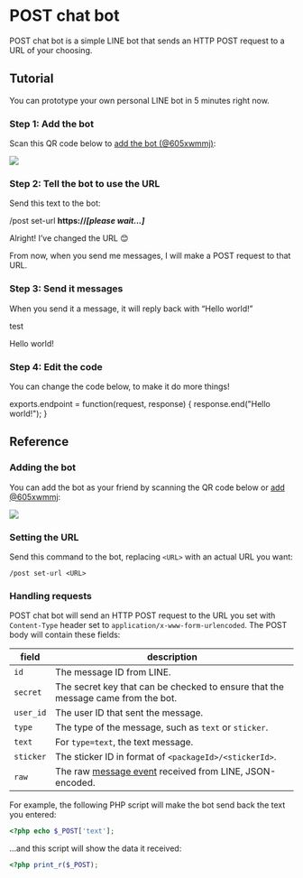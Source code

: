 POST chat bot
=============

POST chat bot is a simple LINE bot that sends an HTTP POST request to a URL of your choosing.

## Tutorial

You can prototype your own personal LINE bot in 5 minutes right now.

### Step 1: Add the bot

Scan this QR code below to <a href="https://line.me/R/ti/p/%40605xwmmj">add the bot (@605xwmmj)</a>:

<a href="https://line.me/R/ti/p/%40605xwmmj"><img src="https://qr-official.line.me/sid/M/605xwmmj.png"></a>

### Step 2: Tell the bot to use the URL

Send this text to the bot:

<div class="chat-bubbles">
  <p class="me">/post set-url <strong id="endpointText">https://<em>[please wait...]</em></strong></p>
  <p class="you">Alright! I’ve changed the URL 😊</p>
  <p class="you">From now, when you send me messages, I will make a POST request to that URL.</p>
</div>

### Step 3: Send it messages

When you send it a message, it will reply back with “Hello world!”

<div class="chat-bubbles">
  <p class="me">test</p>
  <p class="you">Hello world!</p>
</div>

### Step 4: Edit the code

You can change the code below, to make it do more things!

<div id="runkitEmbed">
exports.endpoint = function(request, response) {
    response.end("Hello world!");
}
</div>



## Reference

### Adding the bot

You can add the bot as your friend by scanning the QR code below or <a href="https://line.me/R/ti/p/%40605xwmmj">add @605xwmmj</a>:

<a href="https://line.me/R/ti/p/%40605xwmmj"><img src="https://qr-official.line.me/sid/M/605xwmmj.png"></a>

### Setting the URL

Send this command to the bot, replacing `<URL>` with an actual URL you want:

```
/post set-url <URL>
```

### Handling requests

POST chat bot will send an HTTP POST request to the URL you set with `Content-Type` header set to `application/x-www-form-urlencoded`.
The POST body will contain these fields:

| field | description |
| ----- | ----------- |
| `id` | The message ID from LINE. |
| `secret` | The secret key that can be checked to ensure that the message came from the bot. |
| `user_id` | The user ID that sent the message. |
| `type` | The type of the message, such as `text` or `sticker`. |
| `text` | For `type=text`, the text message. |
| `sticker` | The sticker ID in format of `<packageId>/<stickerId>`. |
| `raw` | The raw [message event](https://developers.line.biz/en/reference/messaging-api/#message-event) received from LINE, JSON-encoded. |

For example, the following PHP script will make the bot send back the text you entered:

```php
<?php echo $_POST['text'];
```

…and this script will show the data it received:

```php
<?php print_r($_POST);
```